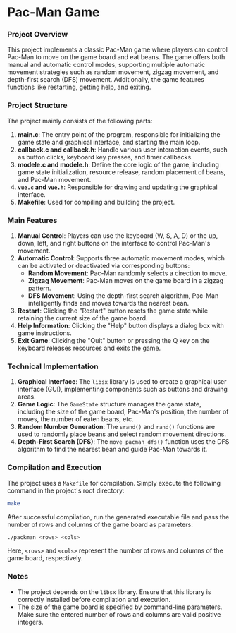 # Pac-Man Game

### Project Overview

This project implements a classic Pac-Man game where players can control Pac-Man to move on the game board and eat beans. The game offers both manual and automatic control modes, supporting multiple automatic movement strategies such as random movement, zigzag movement, and depth-first search (DFS) movement. Additionally, the game features functions like restarting, getting help, and exiting.

### Project Structure

The project mainly consists of the following parts:

1. **main.c**: The entry point of the program, responsible for initializing the game state and graphical interface, and starting the main loop.
2. **callback.c and callback.h**: Handle various user interaction events, such as button clicks, keyboard key presses, and timer callbacks.
3. **modele.c and modele.h**: Define the core logic of the game, including game state initialization, resource release, random placement of beans, and Pac-Man movement.
4. **`vue.c` and `vue.h`**: Responsible for drawing and updating the graphical interface.
5. **Makefile**: Used for compiling and building the project.

### Main Features

1. **Manual Control**: Players can use the keyboard (W, S, A, D) or the up, down, left, and right buttons on the interface to control Pac-Man's movement.
2. **Automatic Control**: Supports three automatic movement modes, which can be activated or deactivated via corresponding buttons:
   - **Random Movement**: Pac-Man randomly selects a direction to move.
   - **Zigzag Movement**: Pac-Man moves on the game board in a zigzag pattern.
   - **DFS Movement**: Using the depth-first search algorithm, Pac-Man intelligently finds and moves towards the nearest bean.
3. **Restart**: Clicking the "Restart" button resets the game state while retaining the current size of the game board.
4. **Help Information**: Clicking the "Help" button displays a dialog box with game instructions.
5. **Exit Game**: Clicking the "Quit" button or pressing the Q key on the keyboard releases resources and exits the game.

### Technical Implementation

1. **Graphical Interface**: The `libsx` library is used to create a graphical user interface (GUI), implementing components such as buttons and drawing areas.
2. **Game Logic**: The `GameState` structure manages the game state, including the size of the game board, Pac-Man's position, the number of moves, the number of eaten beans, etc.
3. **Random Number Generation**: The `srand()` and `rand()` functions are used to randomly place beans and select random movement directions.
4. **Depth-First Search (DFS)**: The `move_pacman_dfs()` function uses the DFS algorithm to find the nearest bean and guide Pac-Man towards it.

### Compilation and Execution

The project uses a `Makefile` for compilation. Simply execute the following command in the project's root directory:

```sh
make
```

After successful compilation, run the generated executable file and pass the number of rows and columns of the game board as parameters:

```sh
./packman <rows> <cols>
```

Here, `<rows>` and `<cols>` represent the number of rows and columns of the game board, respectively.

### Notes

- The project depends on the `libsx` library. Ensure that this library is correctly installed before compilation and execution.
- The size of the game board is specified by command-line parameters. Make sure the entered number of rows and columns are valid positive integers.
